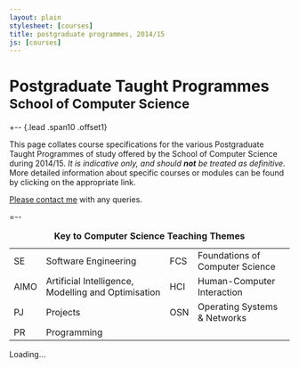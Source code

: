```yaml
---
layout: plain
stylesheet: [courses]
title: postgraduate programmes, 2014/15
js: [courses]
---
```


# Postgraduate Taught Programmes<br /><small>School of Computer Science</small>

+-- {.lead .span10 .offset1}

This page collates course specifications for the various Postgraduate Taught Programmes of study offered by the School of Computer Science during 2014/15. _It is indicative only, and should **not** be treated as definitive_. More detailed information about specific courses or modules can be found by clicking on the appropriate link.

[Please contact me](mailto:richard.mortier@nottingham.ac.uk) with any queries.

=--

<div class="offset1 span10">
  <small class="muted">
     <table class="table table-condensed table-striped">
      <caption class="lead">
        <strong>
          Key to Computer Science Teaching Themes
        </strong>
      </caption>
      <tbody>
        <tr>
          <td><span class="badge red">SE</span></td>
          <td>Software Engineering</td>
          <td><span class="badge blue">FCS</span></td>
          <td>Foundations of Computer Science</td>
        </tr>
        <tr>
          <td><span class="badge green">AIMO</span></td>
          <td>Artificial Intelligence, Modelling and Optimisation</td>
          <td><span class="badge pink">HCI</span></td>
          <td>Human-Computer Interaction</td>
        </tr>
        <tr>
          <td><span class="badge brown">PJ</span></td>
          <td>Projects</td>
          <td><span class="badge orange">OSN</span></td>
          <td>Operating Systems &amp; Networks</td>
        </tr>
        <tr>
          <td><span class="badge purple">PR</span></td>
          <td>Programming</td>
        </tr>
      </tbody>
    </table>
 </small>
</div>


<div class="clearfix"> </div>


<div id="courses">
  Loading...
</div>


<script type="text/javascript">
  $(window).load(function () {
    window.courses.fetch('../pgt.json').render("#courses");
  });
</script>
